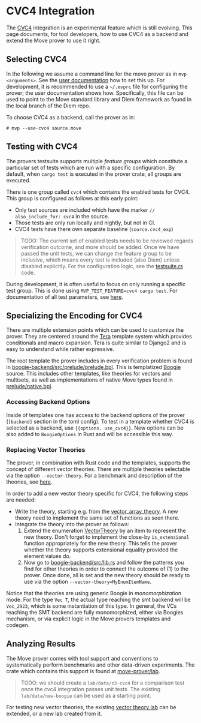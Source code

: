 # CVC4 Integration

The [CVC4] integration is an experimental feature which is still evolving. This page documents,
for tool developers, how to use CVC4 as a backend and extend the Move prover to use it right.

## Selecting CVC4

In the following we assume a command line for the move prover as in `mvp <arguments>`. See
the [user documentation](../user/prover-guide.md) how to set this up. For development, it
is recommended to use a `~/.mvprc` file for configuring the prover; the user documentation shows
how. Specifically, this file can be used to point to the Move standard library and
Diem framework as found in the local branch of the Diem repo.

To choose CVC4 as a backend, call the prover as in:

```shell
# mvp --use-cvc4 source.move

```

## Testing with CVC4

The provers testsuite supports multiple *feature groups* which constitute a particular
set of tests which are run with a specific configuration. By default, when `cargo test`
is executed in the prover crate, all groups are executed.

There is one group called `cvc4` which contains the enabled tests for CVC4. This group
is configured as follows at this early point:

- Only test sources are included which have the marker `// also_include_for: cvc4` in the source.
- Those tests are only run locally and nightly, but not in CI.
- CVC4 tests have there own separate baseline (`source.cvc4_exp`)

> TODO: The current set of enabled tests needs to be reviewed regards verification
> outcome, and more should be added. Once we have passed the unit tests,
> we can change the feature group to be inclusive, which means every test is included
> (also Diem) unless disabled explicitly. For the configuration logic, see the
> [testsuite.rs](../../tests/testsuite.rs) code.

During development, it is often useful to focus on only running a specific test group.
This is done using `MVP_TEST_FEATURE=cvc4 cargo test`. For documentation of all test parameters, see
[here](../../tests/README.md).

## Specializing the Encoding for CVC4

There are multiple extension points which can be used to customize the prover. They are centered
around the [Tera] template system which provides conditionals and macro expansion. Tera is
quite similar to Django2 and is easy to understand while rather expressive.

The root template the prover includes in every verification problem is found in
[boogie-backend/src/prelude/prelude.bpl](../../boogie-backend/src/prelude/prelude.bpl). This
is templatized [Boogie] source. This includes other templates, like theories for vectors and
multisets, as well as implementations of native Move types found in
[prelude/native.bpl](../../boogie-backend/src/prelude/native.bpl).

### Accessing Backend Options

Inside of templates one has access to the backend options of the prover (`[backend]` section
in the toml config). To test in a template whether CVC4 is selected as a backend, use `{{options.
use_cvc4}}`. New options can be also added to `BoogieOptions` in Rust and will be accessible
this way.

### Replacing Vector Theories

The prover, in combination with Rust code and the templates, supports the concept of different
vector theories. There are multiple theories selectable via the option `--vector-theory`.
For a benchmark and description of the theories, see
[here](../../lab/data/vector-theories/notebook.pdf).

In order to add a new vector theory specific for CVC4, the following steps are needed:

- Write the theory, starting e.g. from the
  [vector_array_theory](../../boogie-backend/src/prelude/vector-array-theory.bpl). A new theory
  need to implement the same set of functions as seen there.
- Integrate the theory into the prover as follows:
  1. Extend the enumeration [VectorTheory](../../boogie-backend/src/options.rs) by an item to
     represent the new theory. Don't forget to implement the close-by `is_extensional` function
     appropriately for the new theory. This tells the prover whether the theory supports extensional
     equality provided the element values do.
  2. Now go to [boogie-backend/src/lib.rs](../../boogie-backend/src/lib.rs) and follow the patterns
     you find for other theories in order to connect the outcome of (1) to the prover. Once done,
     all is set and the new theory should be ready to use via the option
     `--vector-theory=MyEnumItemName`.

Notice that the theories are using generic Boogie in *monomorphization* mode. For the type
`Vec T`, the actual type reaching the smt backend will be `Vec_2923`, which is some instantiation
of this type. In general, the VCs reaching the SMT backend are fully monomorphized, either
via Boogies mechanism, or via explicit logic in the Move provers templates and codegen.

## Analyzing Results

The Move prover comes with tool support and conventions to systematically perform benchmarks
and other data-driven experiments. The crate which contains this support is found
at [move-prover/lab](../../lab).

> TODO: we should create a `lab/data/z3-cvc4` for a comparison test once the cvc4 integration
> passes unit tests. The existing `lab/data/new-boogie` can be used as a starting point.

For testing new vector theories, the existing [vector theory lab](../../lab/data/vector-theories)
can be extended, or a new lab created from it.


[Boogie]: https://github.com/boogie-org/boogie
[CVC4]: https://cvc4.github.io/
[Z3]: https://github.com/Z3Prover/z3
[Tera]: https://tera.netlify.app/docs
